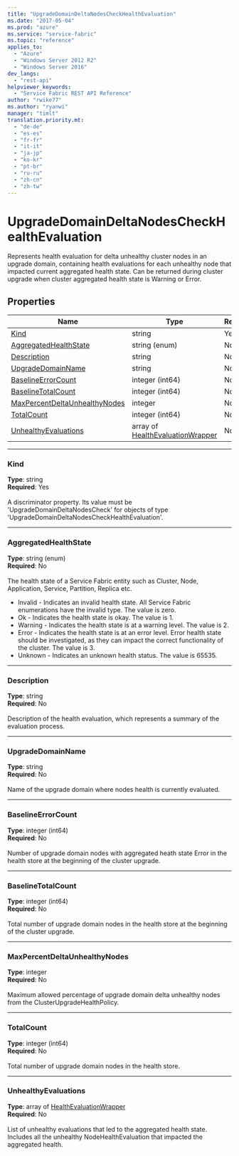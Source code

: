 ```yaml
---
title: "UpgradeDomainDeltaNodesCheckHealthEvaluation"
ms.date: "2017-05-04"
ms.prod: "azure"
ms.service: "service-fabric"
ms.topic: "reference"
applies_to: 
  - "Azure"
  - "Windows Server 2012 R2"
  - "Windows Server 2016"
dev_langs: 
  - "rest-api"
helpviewer_keywords: 
  - "Service Fabric REST API Reference"
author: "rwike77"
ms.author: "ryanwi"
manager: "timlt"
translation.priority.mt: 
  - "de-de"
  - "es-es"
  - "fr-fr"
  - "it-it"
  - "ja-jp"
  - "ko-kr"
  - "pt-br"
  - "ru-ru"
  - "zh-cn"
  - "zh-tw"
---
```

# UpgradeDomainDeltaNodesCheckHealthEvaluation

Represents health evaluation for delta unhealthy cluster nodes in an upgrade domain, containing health evaluations for each unhealthy node that impacted current aggregated health state.
Can be returned during cluster upgrade when cluster aggregated health state is Warning or Error.


## Properties
| Name | Type | Required |
| --- | --- | --- |
| [Kind](#kind) | string | Yes |
| [AggregatedHealthState](#aggregatedhealthstate) | string (enum) | No |
| [Description](#description) | string | No |
| [UpgradeDomainName](#upgradedomainname) | string | No |
| [BaselineErrorCount](#baselineerrorcount) | integer (int64) | No |
| [BaselineTotalCount](#baselinetotalcount) | integer (int64) | No |
| [MaxPercentDeltaUnhealthyNodes](#maxpercentdeltaunhealthynodes) | integer | No |
| [TotalCount](#totalcount) | integer (int64) | No |
| [UnhealthyEvaluations](#unhealthyevaluations) | array of [HealthEvaluationWrapper](sfclient-model-healthevaluationwrapper.md) | No |

____
### Kind
__Type__: string <br/>
__Required__: Yes <br/>
<br/>
A discriminator property. Its value must be 'UpgradeDomainDeltaNodesCheck' for objects of type 'UpgradeDomainDeltaNodesCheckHealthEvaluation'.

____
### AggregatedHealthState
__Type__: string (enum) <br/>
__Required__: No<br/>
<br/>
The health state of a Service Fabric entity such as Cluster, Node, Application, Service, Partition, Replica etc.

  - Invalid - Indicates an invalid health state. All Service Fabric enumerations have the invalid type. The value is zero.
  - Ok - Indicates the health state is okay. The value is 1.
  - Warning - Indicates the health state is at a warning level. The value is 2.
  - Error - Indicates the health state is at an error level. Error health state should be investigated, as they can impact the correct functionality of the cluster. The value is 3.
  - Unknown - Indicates an unknown health status. The value is 65535.


____
### Description
__Type__: string <br/>
__Required__: No<br/>
<br/>
Description of the health evaluation, which represents a summary of the evaluation process.

____
### UpgradeDomainName
__Type__: string <br/>
__Required__: No<br/>
<br/>
Name of the upgrade domain where nodes health is currently evaluated.

____
### BaselineErrorCount
__Type__: integer (int64) <br/>
__Required__: No<br/>
<br/>
Number of upgrade domain nodes with aggregated heath state Error in the health store at the beginning of the cluster upgrade.

____
### BaselineTotalCount
__Type__: integer (int64) <br/>
__Required__: No<br/>
<br/>
Total number of upgrade domain nodes in the health store at the beginning of the cluster upgrade.

____
### MaxPercentDeltaUnhealthyNodes
__Type__: integer <br/>
__Required__: No<br/>
<br/>
Maximum allowed percentage of upgrade domain delta unhealthy nodes from the ClusterUpgradeHealthPolicy.

____
### TotalCount
__Type__: integer (int64) <br/>
__Required__: No<br/>
<br/>
Total number of upgrade domain nodes in the health store.

____
### UnhealthyEvaluations
__Type__: array of [HealthEvaluationWrapper](sfclient-model-healthevaluationwrapper.md) <br/>
__Required__: No<br/>
<br/>
List of unhealthy evaluations that led to the aggregated health state. Includes all the unhealthy NodeHealthEvaluation that impacted the aggregated health.
